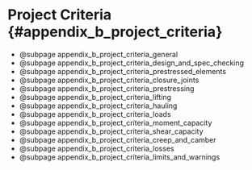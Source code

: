 Project Criteria {#appendix_b_project_criteria}
==============================================

* @subpage appendix_b_project_criteria_general
* @subpage appendix_b_project_criteria_design_and_spec_checking
* @subpage appendix_b_project_criteria_prestressed_elements
* @subpage appendix_b_project_criteria_closure_joints
* @subpage appendix_b_project_criteria_prestressing
* @subpage appendix_b_project_criteria_lifting
* @subpage appendix_b_project_criteria_hauling
* @subpage appendix_b_project_criteria_loads
* @subpage appendix_b_project_criteria_moment_capacity
* @subpage appendix_b_project_criteria_shear_capacity
* @subpage appendix_b_project_criteria_creep_and_camber
* @subpage appendix_b_project_criteria_losses
* @subpage appendix_b_project_criteria_limits_and_warnings

